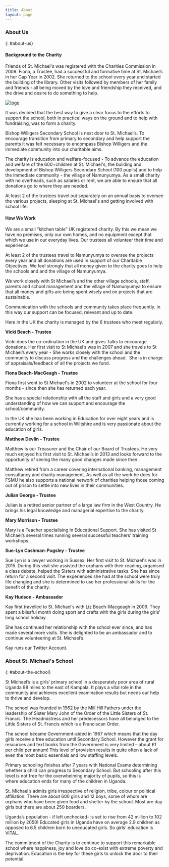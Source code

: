 ```yaml
---
title: About
layout: page
---
```

### About Us

{: #about-us}

#### Background to the Charity

Friends of St. Michael's was registered with the Charities Commission in 2009. Fiona, a Trustee, had a successful and formative time at St. Michael’s in her Gap Year in 2002. She returned to the school every year and started the building of the library. Other visits followed by members of her family and friends -  all being moved by the love and friendship they received, and the drive and desire to do something to help.

<div class="grid-x"> <div class="cell medium-4"> <a href="{{ site.url }}{{ site.baseurl }}/assets/images/logo.svg"><img src="{{ site.url }}{{ site.baseurl }}/assets/images/logo.svg" alt="logo" /></a> </div> <div class="cell medium-8"> <p>It was decided that the best way to give a clear focus to the efforts to support the school, both in practical ways on the ground and to help with fundraising, was to form a charity.

Bishop Willigers Secondary School is next door to St. Michael’s. To encourage transition from primary to secondary and help support the parents it was felt necessary to encompass Bishop Willigers and the immediate community into our charitable aims.</p>

<p>The charity is education and welfare-focused -  To advance the education and welfare of the 600+children at St. Michael's, the building and development of Bishop Willigers Secondary School (100 pupils)  and to help the immediate community - the village of Namunyumya. As a small charity with no overheads, such as salaries or rent, we are able to ensure that all donations go to where they are needed.</p>

<p>At least 2 of the trustees travel out separately on an annual basis to oversee the various projects, sleeping at St. Michael's  and getting involved with school life. </p> </div> </div>

#### How We Work

We are a small “kitchen table” UK registered charity. By this we mean we have no premises, only our own homes, and no equipment except that which we use in our everyday lives. Our trustees all volunteer their time and experience.

At least 2 of the trustees travel to Namunyumya to oversee the projects every year and all donations are used in support of our Charitable Objectives. We feel strongly that all money given to the charity goes to help the schools and and the village of  Namunyumya.

We work closely with St Michael’s and the other village schools, staff, parents and school management and the village of Namunyumya to ensure that all money and gifts are being spent wisely and on projects that are sustainable.

Communication with the schools and community takes place frequently. In this way our support can be focused, relevant and up to date.

Here in the UK the charity is managed by the 6 trustees who meet regularly.

**Vicki Beach - Trustee**

Vicki does the co-ordination in the UK and gives Talks to encourage donations. Her first visit to St Michael’s was in 2007 and she travels to St Michael’s every year - She works closely with the school and the community to discuss progress and the challenges ahead.  She is in charge of appraisals/feedback of all the projects we fund.

**Fiona Beach-MacGeagh - Trustee**

Fiona first went to St Michael's in 2002 to volunteer at the school for four months - since then she has returned each year.

She has a special relationship with all the staff and girls and a very good understanding of how we can support and encourage the school/community.

In the UK she has been working in Education for over eight years and is currently working for a school in Wiltshire and is very passionate about the education of girls.

**Matthew Devlin - Trustee**

Matthew is our Treasurer and the Chair of our Board of Trustees. He very much enjoyed his first visit to St. Michael’s in 2013 and looks forward to the opportunity of seeing the many good changes made since then.

Matthew retired from a career covering international banking, management consultancy and charity management. As well as all the work he does for FSMU he also supports a national network of charities helping those coming out of prison to settle into new lives in their communities.

**Julian George - Trustee**

Julian is a retired senior partner of a large law firm in the West Country. He brings his legal knowledge and managerial expertise to the charity.

**Mary Morrison - Trustee**

Mary is a Teacher specialising in Educational Support. She has visited St Michael’s several times running several successful teachers’ training workshops.

**Sue-Lyn Cashman-Pugsley - Trustee**

Sue Lyn is a lawyer working in Sussex. Her first visit to St. Michael's was in 2015. During this visit she assisted the orphans with their reading, organised a class debate, helped the Sisters with administrative tasks. She has since return for a second visit. The experiences she had at the school were truly life changing and she is determined to use her professional skills for the benefit of the charity.

**Kay Hudson - Ambassador**

Kay first travelled to St. Michael’s with Liz Beach-Macgeagh in 2009. They spent a blissful month doing sport and crafts with the girls during the girls’ long school holiday.

She has continued her relationship with the school ever since, and has made several more visits. She is delighted to be an ambassador and to continue volunteering at St. Michael’s.

Kay runs our Twitter Account.

### About St. Michael's School

{: #about-the-school}

St Michael’s is a girls’ primary school in a desperately poor area of rural Uganda 88 miles to the east of Kampala. It plays a vital role in the community and achieves excellent examination results but needs our help to thrive and develop.

The school was founded in 1962 by the Mill Hill Fathers under the leadership of Sister Mary John of the Order of the Little Sisters of St. Francis. The Headmistress and her predecessors have all belonged to the Little Sisters of St. Francis which is a Franciscan Order.

The school became Government-aided in 1967 which means that the day girls receive a free education until Secondary School. However the grant for resources and text books from the Government is very limited  – about £1 per child per annum! This level of provision results in quite often a lack of even the most basic essentials and low staffing levels.

Primary schooling finishes after 7 years with National Exams determining whether a child can progress to Secondary School.  But schooling after this level is not free for the overwhelming majority of pupils, so this is where education ends for many of the children in Uganda.

St. Michael’s admits girls irrespective of religion, tribe, colour or political affiliation. There are about 600 girls and 12 boys, some of whom are orphans who have been given food and shelter by the school. Most are day girls but there are about 250 boarders.

Uganda’s population - if left unchecked- is set to rise from 42 million to 102 million by 2050! Educated girls in Uganda have on average 2.9 children as opposed to 6.5 children born to uneducated girls. So girls' education is VITAL.

The commitment of the Charity is to continue to support this remarkable school where happiness, joy and love do co-exist with extreme poverty and deprivation. Education is the key for these girls to unlock the door to their potential.